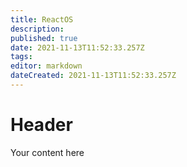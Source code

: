 ```yaml
---
title: ReactOS
description: 
published: true
date: 2021-11-13T11:52:33.257Z
tags: 
editor: markdown
dateCreated: 2021-11-13T11:52:33.257Z
---
```


# Header
Your content here